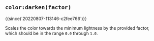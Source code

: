 ## `color:darken(factor)`

{{since('20220807-113146-c2fee766')}}

Scales the color towards the minimum lightness by the provided
factor, which should be in the range `0.0` through `1.0`.


